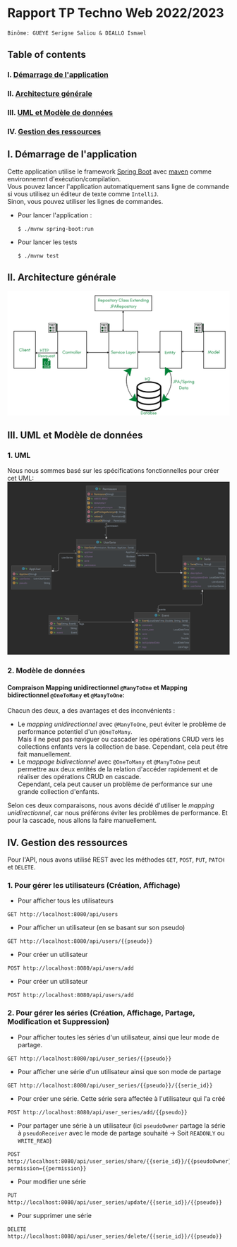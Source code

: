 # Rapport TP Techno Web 2022/2023
`Binôme: GUEYE Serigne Saliou & DIALLO Ismael`

## Table of contents
### I. [Démarrage de l'application](#commands)  
### II. [Architecture générale](#architecture)  
### III. [UML et Modèle de données](#uml)  
### IV. [Gestion des ressources](#ressources)

<div style="page-break-after: always"></div>

## I. Démarrage de l'application <a name ="commands"></a>
Cette application utilise le framework [Spring Boot](https://spring.io/projects/spring-boot) avec [maven](https://maven.apache.org/) comme environnemnt d'exécution/compilation.  
Vous pouvez lancer l'application automatiquement sans ligne de commande si vous utilisez un éditeur de texte comme `IntelliJ`.  
Sinon, vous pouvez utiliser les lignes de commandes.  
- Pour lancer l'application :
  ```shell
  $ ./mvnw spring-boot:run
  ```
- Pour lancer les tests
  ```shell
  $ ./mvnw test
  ```
## II. Architecture générale <a name ="architecture"></a>
  ![architecture.svg](architecture.svg)
<div style="page-break-after: always"></div>

## III. UML et Modèle de données <a name ="uml"></a>
### 1. UML
  Nous nous sommes basé sur les spécifications fonctionnelles pour créer cet UML:
  ![img_1.png](img_1.png)
  
### 2. Modèle de données
#### Compraison Mapping unidirectionnel `@ManyToOne` et Mapping bidirectionnel `@OneToMany` et `@ManyToOne`:
Chacun des deux, a des avantages et des inconvénients :
- Le *mapping unidirectionnel* avec `@ManyToOne`, peut éviter le problème de performance potentiel d'un `@OneToMany`. <br>Mais il ne peut pas naviguer ou cascader les opérations CRUD vers les collections enfants vers la collection de base. Cependant, cela peut être fait manuellement.
- Le *mappage bidirectionnel* avec `@OneToMany` et `@ManyToOne` peut permettre aux deux entités de la relation d'accéder rapidement et de réaliser des opérations CRUD en cascade. <br>Cependant, cela peut causer un problème de performance sur une grande collection d'enfants.

Selon ces deux comparaisons, nous avons décidé d'utiliser le *mapping unidirectionnel*, car nous préférons éviter les problèmes de performance. Et pour la cascade, nous allons la faire manuellement.

## IV. Gestion des ressources <a name ="ressources"></a>
Pour l'API, nous avons utilisé REST avec les méthodes `GET`, `POST`, `PUT`, `PATCH` et `DELETE`.
### 1. Pour gérer les utilisateurs (Création, Affichage) 
- Pour afficher tous les utilisateurs
```http request
GET http://localhost:8080/api/users
```
- Pour afficher un utilisateur (en se basant sur son pseudo)
```http request
GET http://localhost:8080/api/users/{{pseudo}}
```
- Pour créer un utilisateur
```http request
POST http://localhost:8080/api/users/add
```
- Pour créer un utilisateur
```http request
POST http://localhost:8080/api/users/add
```
### 2. Pour gérer les séries (Création, Affichage, Partage, Modification et Suppression)
- Pour afficher toutes les séries d'un utilisateur, ainsi que leur mode de partage.
```http request
GET http://localhost:8080/api/user_series/{{pseudo}}
```
- Pour afficher une série d'un utilisateur ainsi que son mode de partage
```http request
GET http://localhost:8080/api/user_series/{{pseudo}}/{{serie_id}}
```
- Pour créer une série. Cette série sera affectée à l'utilisateur qui l'a créé
```http request
POST http://localhost:8080/api/user_series/add/{{pseudo}}
```
- Pour partager une série à un utilisateur (ici `pseudoOwner` partage la série à `pseudoReceiver` avec le mode de partage souhaité -> Soit `READONLY` ou `WRITE_READ`)
```http request
POST http://localhost:8080/api/user_series/share/{{serie_id}}/{{pseudoOwner}}/{{pseudoReceiver}}?permission={{permission}}
```
- Pour modifier une série
```http request
PUT http://localhost:8080/api/user_series/update/{{serie_id}}/{{pseudo}}
```
- Pour supprimer une série
```http request
DELETE http://localhost:8080/api/user_series/delete/{{serie_id}}/{{pseudo}}
```